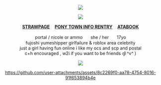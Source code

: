 
<div align="center">
  
![](https://64.media.tumblr.com/38f60385954ef8f8974a9f6d37d78ca0/0c97c6aa4a85d3dd-2f/s250x400/57dcaa9d031006f2c9ef8746d46f2bce7a338332.gifv)

![](https://popteamepic.carrd.co/assets/images/gallery77/61285760.gif?v10408301085951)

<b>[STRAWPAGE](https://postal2redux.straw.page/) ㅤ[PONY TOWN INFO RENTRY](https://rentry.co/angelofdarkness) ㅤ[ATABOOK](https://portal.atabook.org/)</b>

portal / nicole or ammoㅤㅤshe / herㅤㅤ17yo
<br>fujoshi yumeshipper girlfailure & roblox area celebrity
<br>just a girl having fun online i like my ocs and scp and postal
<br>c+h encouraged , w2i if you want to be friends ദ്ദി ^v^ )</br>

![](https://komarev.com/ghpvc/?username=10shadows&label=HOSTILES:&color=red&style=for-the-badge)





https://github.com/user-attachments/assets/8c2269f0-aa78-4754-8016-91f653894b4e



</div>
